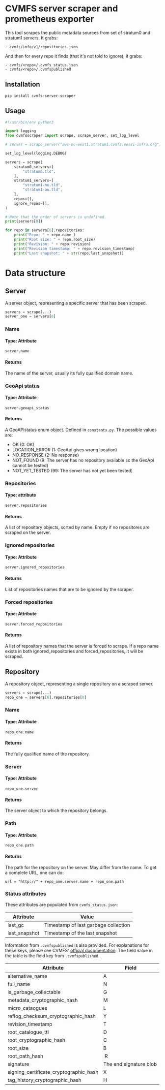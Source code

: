 # CVMFS server scraper and prometheus exporter

This tool scrapes the public metadata sources from set of stratum0 and stratum1 servers. It grabs:

    - cvmfs/info/v1/repositories.json 

And then for every repo it finds (that it's not told to ignore), it grabs:

    - cvmfs/<repo>/.cvmfs_status.json
    - cvmfs/<repo>/.cvmfspublished

## Installation

`pip install cvmfs-server-scraper`

## Usage

````python
#!/usr/bin/env python3

import logging
from cvmfsscraper import scrape, scrape_server, set_log_level

# server = scrape_server("aws-eu-west1.stratum1.cvmfs.eessi-infra.org")

set_log_level(logging.DEBUG)

servers = scrape(
    stratum0_servers=[
        "stratum0.tld",
    ],
    stratum1_servers=[
        "stratum1-no.tld",
        "stratum1-au.tld",
    ],
    repos=[],
    ignore_repos=[],
)

# Note that the order of servers is undefined.
print(servers[0])

for repo in servers[0].repositories:
    print("Repo: " + repo.name )
    print("Root size: " + repo.root_size)
    print("Revision: " + repo.revision)
    print("Revision timestamp: " + repo.revision_timestamp)
    print("Last snapshot: " + str(repo.last_snapshot))
````

# Data structure

## Server

A server object, representing a specific server that has been scraped.

````python
servers = scrape(...)
server_one = servers[0]
````

### Name

#### Type: Attribute

`server.name`

#### Returns

The name of the server, usually its fully qualified domain name.

### GeoApi status

#### Type: Attribute

`server.geoapi_status`

#### Returns

A GeoAPIstatus enum object. Defined in `constants.py`. The possible values are:

- OK (0: OK)
- LOCATION_ERROR (1: GeoApi gives wrong location)
- NO_RESPONSE (2: No response)
- NOT_FOUND (9: The server has no repository available so the GeoApi cannot be tested)
- NOT_YET_TESTED (99: The server has not yet been tested)

### Repositories

#### Type: attribute

`server.repositories`

#### Returns

A list of repository objects, sorted by name. Empty if no repositores are scraped on the server.

### Ignored repositories

#### Type: Attribute

`server.ignored_repositories`

#### Returns

List of repositories names that are to be ignored by the scraper.

### Forced repositories

#### Type: Attribute

`server.forced_repositories`

#### Returns

A list of repository names that the server is forced to scrape. If a repo name exists in both ignored_repositories and forced_repositories, it will be scraped.

## Repository

A repository object, representing a single repository on a scraped server.

````python
servers = scrape(...)
repo_one = servers[0].repositories[0]
````

### Name

#### Type: Attribute

`repo_one.name`

#### Returns

The fully qualified name of the repository.

### Server

#### Type: Attribute

`repo_one.server`

#### Returns

The server object to which the repository belongs.

### Path

#### Type: Attribute

`repo_one.path`

#### Returns

The path for the repository on the server. May differ from the name. To get a complete URL, one can do:

`url = "http://" + repo_one.server.name + repo_one.path`

### Status attributes

These attributes are populated from `cvmfs_status.json`:

| Attribute | Value |
| --- | --- |
| last_gc | Timestamp of last garbage collection |
| last_snapshot | Timestamp of the last snapshot |

Information from `.cvmfspublished` is also provided. For explanations for these keys, please see CVMFS' [official documentation](https://cvmfs.readthedocs.io/en/stable/cpt-details.html). The field value in the table is the field key from `.cvmfspublished`.

| Attribute | Field |
| --- | --- |
| alternative_name | A |
| full_name | N |
| is_garbage_collectable | G |
| metadata_cryptographic_hash | M |
| micro_cataogues | L |
| reflog_checksum_cryptographic_hash | Y |
| revision_timestamp | T |
| root_catalogue_ttl | D |
| root_cryptographic_hash | C |
| root_size | B |
| root_path_hash | R |
| signature | The end signature blob |
| signing_certificate_cryptographic_hash | X |
| tag_history_cryptographic_hash | H |
